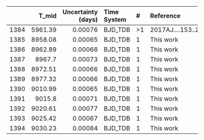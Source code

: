 |      |   T_mid |   Uncertainty (days) | Time System   | #   | Reference           |
|-----:|--------:|---------------------:|:--------------|:----|:--------------------|
| 1384 | 5961.39 |              0.00076 | BJD_TDB       | >1  | 2017AJ....153..211Z |
| 1385 | 8958.08 |              0.00065 | BJD_TDB       | 1   | This work           |
| 1386 | 8962.89 |              0.00068 | BJD_TDB       | 1   | This work           |
| 1387 | 8967.7  |              0.00073 | BJD_TDB       | 1   | This work           |
| 1388 | 8972.51 |              0.00066 | BJD_TDB       | 1   | This work           |
| 1389 | 8977.32 |              0.00066 | BJD_TDB       | 1   | This work           |
| 1390 | 9010.99 |              0.00065 | BJD_TDB       | 1   | This work           |
| 1391 | 9015.8  |              0.00071 | BJD_TDB       | 1   | This work           |
| 1392 | 9020.61 |              0.00077 | BJD_TDB       | 1   | This work           |
| 1393 | 9025.42 |              0.00067 | BJD_TDB       | 1   | This work           |
| 1394 | 9030.23 |              0.00084 | BJD_TDB       | 1   | This work           |